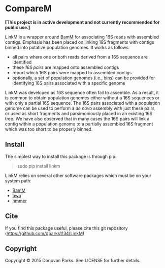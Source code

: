 # CompareM

<b>[This project is in active development and not currently recommended for public use.]</b>

LinkM is a wrapper around [BamM](http://minillinim.github.io/BamM/) for associating 16S reads with assembled contigs. Emphasis has been placed on linking 16S fragments with contigs binned into putative population genomes. It works as follows:

* all pairs where one or both reads derived from a 16S sequence are identified
* these <i>16S pairs</i> are mapped onto assembled contigs
* report which 16S pairs were mapped to assembled contigs
 * optionally, a set of population genomes (i.e., bins) can be provided for identifying 16S pairs associated with a specific genome

LinkM was developed as 16S sequence often fail to assemble. As a result, it is common to obtain population genomes either without a 16S sequences or with only a partial 16S sequence. The 16S pairs associated with a population genome can be used to perform a <i>de novo</i> assembly with just these pairs, or used as short fragments and parsimoniously placed in an existing 16S tree. We have also observed that in many cases the 16S pairs will link a contig within a population genome to a partially assembled 16S fragment which was too short to be properly binned.

## Install

The simplest way to install this package is through pip:
> sudo pip install linkm

LinkM relies on several other software packages which must be on your system path:

* [BamM](http://minillinim.github.io/BamM/)
* [bwa](http://bio-bwa.sourceforge.net/)
* [hmmer](http://hmmer.janelia.org/)

## Cite

If you find this package useful, please cite this git repository (https://github.com/dparks1134/LinkM)

## Copyright

Copyright © 2015 Donovan Parks. See LICENSE for further details.
